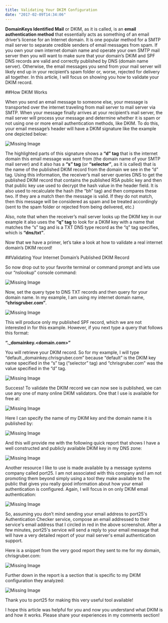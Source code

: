 ```yaml
---
title: Validating Your DKIM Configuration
date: "2017-02-09T14:34:06"
---
```


**DomainKeys Identified Mail** or DKIM, as it is called, is an **email authentication method** that essentially acts as something of an email driver’s license for an Internet domain. It is one popular method for a SMTP mail server to separate credible senders of email messages from spam. If you own your own internet domain name and operate your own SMTP mail server then you will want to make sure that your domain’s DKIM and SPF DNS records are valid and correctly published by DNS (domain name server). Otherwise, the email messages you send from your mail server will likely end up in your recipient’s spam folder or, worse, rejected for delivery all together. In this article, I will focus on showing you how to validate your DKIM record.

##How DKIM Works

When you send an email message to someone else, your message is transported over the internet traveling from mail server to mail server via SMTP. When your message finally arrives at your recipient’s mail server, the mail server will process your message and determine whether it is spam or not using one or more email authentication methods, like DKIM. To do this, your email message’s header will have a DKIM signature like the example one depicted below:

![Missing Image](./image.png)

The highlighted parts of this signature shows a **“d” tag** that is the internet domain this email message was sent from (the domain name of your SMTP mail server) and it also has a **“s” tag** (or **“selector”**, as it is called) that is the name of the published DKIM record from the domain we see in the “d” tag. Using this information, the receiver’s mail server queries DNS to get the published DKIM record that contains the published RSA public key and then that public key use used to decrypt the hash value in the header field. It is also used to recalculate the hash (the “bh” tag) and then compares these two. If they are a match then the message is valid. If they do not match, then this message will be considered as spam and be treated accordingly (sent to the spam folder or rejected from being delivered, etc.)

Also, note that when the receiver’s mail server looks up the DKIM key in our example it also uses the **“q” tag** to look for a DKIM key with a name that matches the “s” tag and is a TXT DNS type record as the “q” tag specifies, which is **“dns/txt”**.

Now that we have a primer, let’s take a look at how to validate a real internet domain’s DKIM record!

##Validating Your Internet Domain’s Published DKIM Record

So now drop out to your favorite terminal or command prompt and lets use our “nslookup” console command:

![Missing Image](./image-1.png)

Now, set the query type to DNS TXT records and then query for your domain name. In my example, I am using my internet domain name, **“chrisgruber.com”**.

![Missing Image](./image-2.png)

This will produce only my published SPF record, which we are not interested in for this example. However, if you next type a query that follows this format:

**“<selector>.\_domainkey.<domain.com>”**

You will retrieve your DKIM record. So for my example, I will type “default.\_domainkey.chrisgruber.com” because “default” is the DKIM key name specified in the “s” tag (“selector” tag) and “chrisgruber.com” was the value specified in the “d” tag.

![Missing Image](./image-3.png)

Success! To validate the DKIM record we can now see is published, we can use any one of many online DKIM validators. One that I use is available for free at:

![Missing Image](./image-4.png)

Here I can specify the name of my DKIM key and the domain name it is published by:

![Missing Image](./image-5.png)

And this will provide me with the following quick report that shows I have a well constructed and publicly available DKIM key in my DNS zone:

![Missing Image](./image-6.png)

Another resource I like to use is made available by a message systems company called port25. I am not associated with this company and I am not promoting them beyond simply using a tool they make available to the public that gives you really good information about how your email authentication is configured. Again, I will focus in on only DKIM email authentication:

![Missing Image](./port25-Screenshot-768x502.jpg)

So, assuming you don’t mind sending your email address to port25's Authentication Checker service, compose an email addressed to their service's email address that I circled in red in the above screenshot. After a few minutes, port25's service will send a reply to your email message that will have a very detailed report of your mail server's email authentication support.

Here is a snippet from the very good report they sent to me for my domain, chrisgruber.com:

![Missing Image](./port25ReportSummaryScreenshot-604x267.jpg)

Further down in the report is a section that is specific to my DKIM configuration they analyzed:

![Missing Image](./port25DKIMReportScreenshot-638x1024.jpg)

Thank you to port25 for making this very useful tool available!

I hope this article was helpful for you and now you understand what DKIM is and how it works. Please share your experiences in my comments section!
